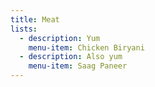 ```yaml
---
title: Meat
lists:
  - description: Yum
    menu-item: Chicken Biryani
  - description: Also yum
    menu-item: Saag Paneer
---
```


